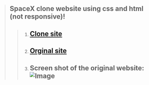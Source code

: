 > ## SpaceX clone website using css and html (not responsive)!
> > 1. ## [Clone site](https://www.linkedin.com/ "Cloned linkedin website link")
> > 2. ## [Orginal site](https://www.linkedin.com/ "Orginal linkedin website link" )
> > 3. ## Screen shot of the original website:  ![Image](https://github.com/user-attachments/assets/0baf739e-cd7b-4166-a3e9-b69d61665e82)



